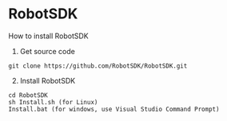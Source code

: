 RobotSDK
========
How to install RobotSDK 

1. Get source code 
```
git clone https://github.com/RobotSDK/RobotSDK.git
```

2. Install RobotSDK

```
cd RobotSDK
sh Install.sh (for Linux)
Install.bat (for windows, use Visual Studio Command Prompt)
```
